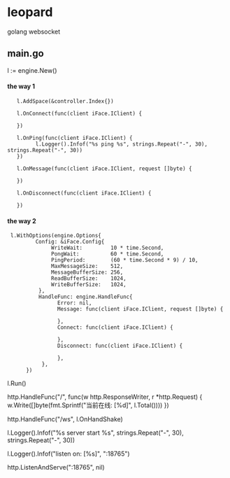# leopard
golang websocket

## main.go
   l := engine.New()
#### the way 1

     
	   l.AddSpace(&controller.Index{})

	   l.OnConnect(func(client iFace.IClient) {
		
	   })

	   l.OnPing(func(client iFace.IClient) {
		     l.Logger().Infof("%s ping %s", strings.Repeat("-", 30), strings.Repeat("-", 30))
	   })

	   l.OnMessage(func(client iFace.IClient, request []byte) {
		
	   })

	   l.OnDisconnect(func(client iFace.IClient) {
		
	   })
#### the way 2
     l.WithOptions(engine.Options{
		     Config: &iFace.Config{
			      WriteWait:         10 * time.Second,
			      PongWait:          60 * time.Second,
			      PingPeriod:        (60 * time.Second * 9) / 10,
			      MaxMessageSize:    512,
			      MessageBufferSize: 256,
			      ReadBufferSize:    1024,
			      WriteBufferSize:   1024,
		      },
		      HandleFunc: engine.HandleFunc{
			        Error: nil,
			        Message: func(client iFace.IClient, request []byte) {
				
			        },
			        Connect: func(client iFace.IClient) {
				
			        },
			        Disconnect: func(client iFace.IClient) {
				
			        },
		       },
	      })
        
  l.Run()
  
  http.HandleFunc("/", func(w http.ResponseWriter, r *http.Request) { w.Write([]byte(fmt.Sprintf("当前在线: [%d]", l.Total()))) })

  http.HandleFunc("/ws", l.OnHandShake) 

  l.Logger().Infof("%s server start %s", strings.Repeat("-", 30), strings.Repeat("-", 30)) 

  l.Logger().Infof("listen on: [%s]", ":18765") 

  http.ListenAndServe(":18765", nil)
